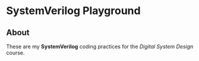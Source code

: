 # SystemVerilog Playground

## About

These are my **SystemVerilog** coding practices
for the *Digital System Design* course.
